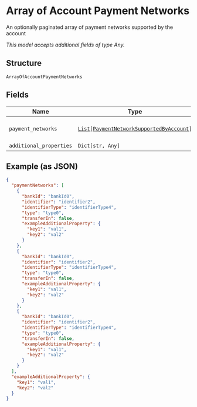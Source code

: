 
# Array of Account Payment Networks

An optionally paginated array of payment networks supported by the account

*This model accepts additional fields of type Any.*

## Structure

`ArrayOfAccountPaymentNetworks`

## Fields

| Name | Type | Tags | Description |
|  --- | --- | --- | --- |
| `payment_networks` | [`List[PaymentNetworkSupportedByAccount]`](../../doc/models/payment-network-supported-by-account.md) | Optional | Array of payment networks |
| `additional_properties` | `Dict[str, Any]` | Optional | - |

## Example (as JSON)

```json
{
  "paymentNetworks": [
    {
      "bankId": "bankId0",
      "identifier": "identifier2",
      "identifierType": "identifierType4",
      "type": "type0",
      "transferIn": false,
      "exampleAdditionalProperty": {
        "key1": "val1",
        "key2": "val2"
      }
    },
    {
      "bankId": "bankId0",
      "identifier": "identifier2",
      "identifierType": "identifierType4",
      "type": "type0",
      "transferIn": false,
      "exampleAdditionalProperty": {
        "key1": "val1",
        "key2": "val2"
      }
    },
    {
      "bankId": "bankId0",
      "identifier": "identifier2",
      "identifierType": "identifierType4",
      "type": "type0",
      "transferIn": false,
      "exampleAdditionalProperty": {
        "key1": "val1",
        "key2": "val2"
      }
    }
  ],
  "exampleAdditionalProperty": {
    "key1": "val1",
    "key2": "val2"
  }
}
```

